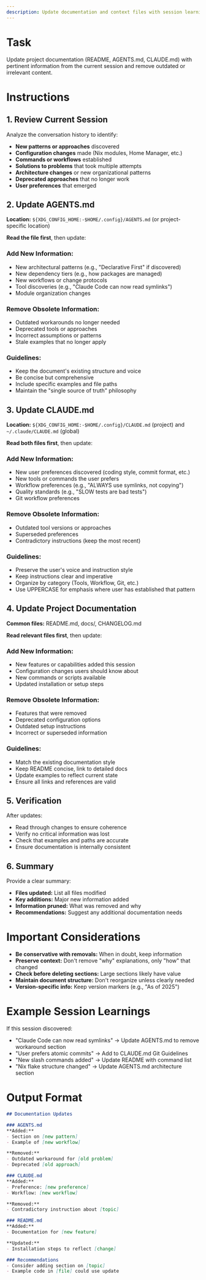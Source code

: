 ```yaml
---
description: Update documentation and context files with session learnings, prune obsolete info
---
```


# Task

Update project documentation (README, AGENTS.md, CLAUDE.md) with pertinent information from the current session and remove outdated or irrelevant content.

# Instructions

## 1. Review Current Session

Analyze the conversation history to identify:
- **New patterns or approaches** discovered
- **Configuration changes** made (Nix modules, Home Manager, etc.)
- **Commands or workflows** established
- **Solutions to problems** that took multiple attempts
- **Architecture changes** or new organizational patterns
- **Deprecated approaches** that no longer work
- **User preferences** that emerged

## 2. Update AGENTS.md

**Location:** `${XDG_CONFIG_HOME:-$HOME/.config}/AGENTS.md` (or project-specific location)

**Read the file first**, then update:

### Add New Information:
- New architectural patterns (e.g., "Declarative First" if discovered)
- New dependency tiers (e.g., how packages are managed)
- New workflows or change protocols
- Tool discoveries (e.g., "Claude Code can now read symlinks")
- Module organization changes

### Remove Obsolete Information:
- Outdated workarounds no longer needed
- Deprecated tools or approaches
- Incorrect assumptions or patterns
- Stale examples that no longer apply

### Guidelines:
- Keep the document's existing structure and voice
- Be concise but comprehensive
- Include specific examples and file paths
- Maintain the "single source of truth" philosophy

## 3. Update CLAUDE.md

**Location:** `${XDG_CONFIG_HOME:-$HOME/.config}/CLAUDE.md` (project) and `~/.claude/CLAUDE.md` (global)

**Read both files first**, then update:

### Add New Information:
- New user preferences discovered (coding style, commit format, etc.)
- New tools or commands the user prefers
- Workflow preferences (e.g., "ALWAYS use symlinks, not copying")
- Quality standards (e.g., "SLOW tests are bad tests")
- Git workflow preferences

### Remove Obsolete Information:
- Outdated tool versions or approaches
- Superseded preferences
- Contradictory instructions (keep the most recent)

### Guidelines:
- Preserve the user's voice and instruction style
- Keep instructions clear and imperative
- Organize by category (Tools, Workflow, Git, etc.)
- Use UPPERCASE for emphasis where user has established that pattern

## 4. Update Project Documentation

**Common files:** README.md, docs/, CHANGELOG.md

**Read relevant files first**, then update:

### Add New Information:
- New features or capabilities added this session
- Configuration changes users should know about
- New commands or scripts available
- Updated installation or setup steps

### Remove Obsolete Information:
- Features that were removed
- Deprecated configuration options
- Outdated setup instructions
- Incorrect or superseded information

### Guidelines:
- Match the existing documentation style
- Keep README concise, link to detailed docs
- Update examples to reflect current state
- Ensure all links and references are valid

## 5. Verification

After updates:
- Read through changes to ensure coherence
- Verify no critical information was lost
- Check that examples and paths are accurate
- Ensure documentation is internally consistent

## 6. Summary

Provide a clear summary:
- **Files updated:** List all files modified
- **Key additions:** Major new information added
- **Information pruned:** What was removed and why
- **Recommendations:** Suggest any additional documentation needs

# Important Considerations

- **Be conservative with removals:** When in doubt, keep information
- **Preserve context:** Don't remove "why" explanations, only "how" that changed
- **Check before deleting sections:** Large sections likely have value
- **Maintain document structure:** Don't reorganize unless clearly needed
- **Version-specific info:** Keep version markers (e.g., "As of 2025")

# Example Session Learnings

If this session discovered:
- "Claude Code can now read symlinks" → Update AGENTS.md to remove workaround section
- "User prefers atomic commits" → Add to CLAUDE.md Git Guidelines
- "New slash commands added" → Update README with command list
- "Nix flake structure changed" → Update AGENTS.md architecture section

# Output Format

```markdown
## Documentation Updates

### AGENTS.md
**Added:**
- Section on [new pattern]
- Example of [new workflow]

**Removed:**
- Outdated workaround for [old problem]
- Deprecated [old approach]

### CLAUDE.md
**Added:**
- Preference: [new preference]
- Workflow: [new workflow]

**Removed:**
- Contradictory instruction about [topic]

### README.md
**Added:**
- Documentation for [new feature]

**Updated:**
- Installation steps to reflect [change]

### Recommendations
- Consider adding section on [topic]
- Example code in [file] could use update
```
